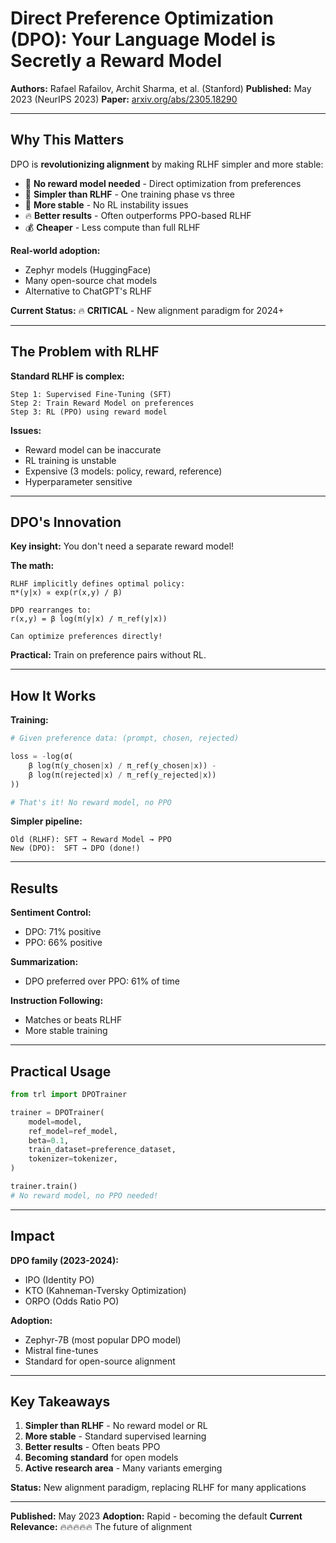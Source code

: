 # Direct Preference Optimization (DPO): Your Language Model is Secretly a Reward Model

**Authors:** Rafael Rafailov, Archit Sharma, et al. (Stanford)
**Published:** May 2023 (NeurIPS 2023)
**Paper:** [arxiv.org/abs/2305.18290](https://arxiv.org/abs/2305.18290)

---

## Why This Matters

DPO is **revolutionizing alignment** by making RLHF simpler and more stable:

- 🎯 **No reward model needed** - Direct optimization from preferences
- 🚀 **Simpler than RLHF** - One training phase vs three
- 💪 **More stable** - No RL instability issues  
- 🔥 **Better results** - Often outperforms PPO-based RLHF
- 💰 **Cheaper** - Less compute than full RLHF

**Real-world adoption:**
- Zephyr models (HuggingFace)
- Many open-source chat models
- Alternative to ChatGPT's RLHF

**Current Status:** 🔥 **CRITICAL** - New alignment paradigm for 2024+

---

## The Problem with RLHF

**Standard RLHF is complex:**
```
Step 1: Supervised Fine-Tuning (SFT)
Step 2: Train Reward Model on preferences
Step 3: RL (PPO) using reward model
```

**Issues:**
- Reward model can be inaccurate
- RL training is unstable
- Expensive (3 models: policy, reward, reference)
- Hyperparameter sensitive

---

## DPO's Innovation

**Key insight:** You don't need a separate reward model!

**The math:**
```
RLHF implicitly defines optimal policy:
π*(y|x) ∝ exp(r(x,y) / β)

DPO rearranges to:
r(x,y) = β log(π(y|x) / π_ref(y|x))

Can optimize preferences directly!
```

**Practical:** Train on preference pairs without RL.

---

## How It Works

**Training:**
```python
# Given preference data: (prompt, chosen, rejected)

loss = -log(σ(
    β log(π(y_chosen|x) / π_ref(y_chosen|x)) -
    β log(π(rejected|x) / π_ref(y_rejected|x))
))

# That's it! No reward model, no PPO
```

**Simpler pipeline:**
```
Old (RLHF): SFT → Reward Model → PPO
New (DPO):  SFT → DPO (done!)
```

---

## Results

**Sentiment Control:**
- DPO: 71% positive
- PPO: 66% positive

**Summarization:**
- DPO preferred over PPO: 61% of time

**Instruction Following:**
- Matches or beats RLHF
- More stable training

---

## Practical Usage

```python
from trl import DPOTrainer

trainer = DPOTrainer(
    model=model,
    ref_model=ref_model,
    beta=0.1,
    train_dataset=preference_dataset,
    tokenizer=tokenizer,
)

trainer.train()
# No reward model, no PPO needed!
```

---

## Impact

**DPO family (2023-2024):**
- IPO (Identity PO)
- KTO (Kahneman-Tversky Optimization)
- ORPO (Odds Ratio PO)

**Adoption:**
- Zephyr-7B (most popular DPO model)
- Mistral fine-tunes
- Standard for open-source alignment

---

## Key Takeaways

1. **Simpler than RLHF** - No reward model or RL
2. **More stable** - Standard supervised learning
3. **Better results** - Often beats PPO
4. **Becoming standard** for open models
5. **Active research area** - Many variants emerging

**Status:** New alignment paradigm, replacing RLHF for many applications

---

**Published:** May 2023
**Adoption:** Rapid - becoming the default
**Current Relevance:** 🔥🔥🔥🔥🔥 The future of alignment
